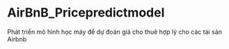 # AirBnB_Pricepredictmodel
Phát triển mô hình học máy để dự đoán giá cho thuê hợp lý cho các tài sản Airbnb
